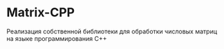 # Matrix-CPP
Реализация собственной библиотеки для обработки числовых матриц на языке программирования С++
